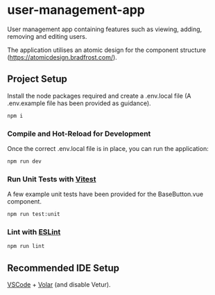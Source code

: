 # user-management-app

User management app containing features such as viewing, adding, removing and editing users.

The application utilises an atomic design for the component structure (https://atomicdesign.bradfrost.com/).

## Project Setup

Install the node packages required and create a .env.local file (A .env.example file has been provided as guidance).

```sh
npm i
```

### Compile and Hot-Reload for Development

Once the correct .env.local file is in place, you can run the application:

```sh
npm run dev
```

### Run Unit Tests with [Vitest](https://vitest.dev/)

A few example unit tests have been provided for the BaseButton.vue component.

```sh
npm run test:unit
```

### Lint with [ESLint](https://eslint.org/)

```sh
npm run lint
```

## Recommended IDE Setup

[VSCode](https://code.visualstudio.com/) + [Volar](https://marketplace.visualstudio.com/items?itemName=Vue.volar) (and disable Vetur).
